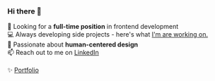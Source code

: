 ### Hi there 👋

🔭  Looking for a <strong>full-time position</strong> in frontend development<br/>
💻  Always developing side projects - here's what [I'm are working on.](https://reniconsultancy.github.io/)<br/>
🌱  Passionate about <strong>human-centered design</strong><br/>
📫  Reach out to me on [LinkedIn](https://www.linkedin.com/in/mackenzieraeclark/) <br/>
<br/>
✨ [Portfolio](https://mackenzieraeclark.github.io/)
